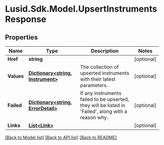 
# Lusid.Sdk.Model.UpsertInstrumentsResponse

## Properties

Name | Type | Description | Notes
------------ | ------------- | ------------- | -------------
**Href** | **string** |  | [optional] 
**Values** | [**Dictionary&lt;string, Instrument&gt;**](Instrument.md) | The collection of upserted instruments with their latest parameters. | [optional] 
**Failed** | [**Dictionary&lt;string, ErrorDetail&gt;**](ErrorDetail.md) | If any instruments failed to be upserted, they will be listed in &#39;Failed&#39;, along  with a reason why. | [optional] 
**Links** | [**List&lt;Link&gt;**](Link.md) |  | [optional] 

[[Back to Model list]](../README.md#documentation-for-models)
[[Back to API list]](../README.md#documentation-for-api-endpoints)
[[Back to README]](../README.md)

